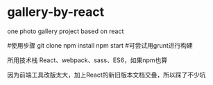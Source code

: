 # gallery-by-react
one photo gallery project based on react

#使用步骤
git clone 
npm install 
npm start
#可尝试用grunt进行构建


所用技术栈 React、webpack、sass、ES6，如果npm也算

因为前端工具改版太大，加上React的新旧版本文档交叠，所以踩了不少坑



